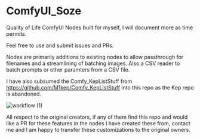 # ComfyUI_Soze
 Quality of Life ComfyUI Nodes built for myself, I will document more as time permits.

 Feel free to use and submit issues and PRs.

Nodes are primarily additions to existing nodes to allow passthrough for filenames and a streamlining of batching images.  Also a CSV reader to batch prompts or other paramters from a CSV file.

I have also subsumed the Comfy_KepListStuff from https://github.com/M1kep/Comfy_KepListStuff into this repo as the Kep repo is abandoned.

![workflow (1)](https://github.com/user-attachments/assets/a8f2869a-f678-49f7-ac78-4616fb1f9f43)

All respect to the original creators, if any of them find this repo and would like a PR for these features in the nodes I have created these from, contact me and I am happy to transfer these customizations to the original owners.
